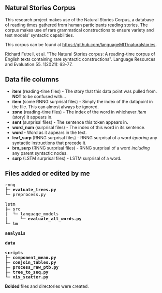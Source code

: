 ## Natural Stories Corpus

This research project makes use of the Natural Stories Corpus, a database of 
reading times gathered from human participants reading stories. The corpus 
makes use of rare grammatical constructions to ensure variety and test models' 
syntactic capabilities.

This corpus can be found at https://github.com/languageMIT/naturalstories.

Richard Futrell, et al. "The Natural Stories corpus: A reading-time corpus of English texts containing rare syntactic constructions". Language Resources and Evaluation 55. 1(2021): 63–77.

## Data file columns

* **item** (reading-time files) - The story that this data point was pulled from. **NOT** to be confused with...
* **item** (some RNNG surprisal files) - Simply the index of the datapoint in the file. This can almost always be ignored.
* **zone** (reading-time files) - The index of the word in whichever *item* (story) it appears in.
* **sent** (surprisal files) - The sentence this token appears in.
* **word_num** (surprisal files) - The index of this word in its sentence.
* **word** - Word as it appears in the text.
* **leaf_surp** (RNNG surprisal files) - RNNG surprisal of a word *ignoring* any syntactic instructions that precede it.
* **brn_surp** (RNNG surprisal files) - RNNG surprisal of a word *including* any parent syntactic nodes.
* **surp** (LSTM surprisal files) - LSTM surprisal of a word.

## Files added or edited by me

<pre>
rnng
├─ <b>evaluate_trees.py</b>
└─ preprocess.py

lstm
├─ src
|  └─ language_models
|     └─ <b>evaluate_all_words.py</b>
└─ <b>lm</b>

<b>analysis</b>

<b>data</b>

<b>scripts</b>
├─ <b>component_mean.py</b>
├─ <b>conjoin_tables.py</b>
├─ <b>process_raw_ptb.py</b>
├─ <b>tree_to_seq.py</b>
└─ <b>vis_scatter.py</b>
</pre>

**Bolded** files and directories were created.